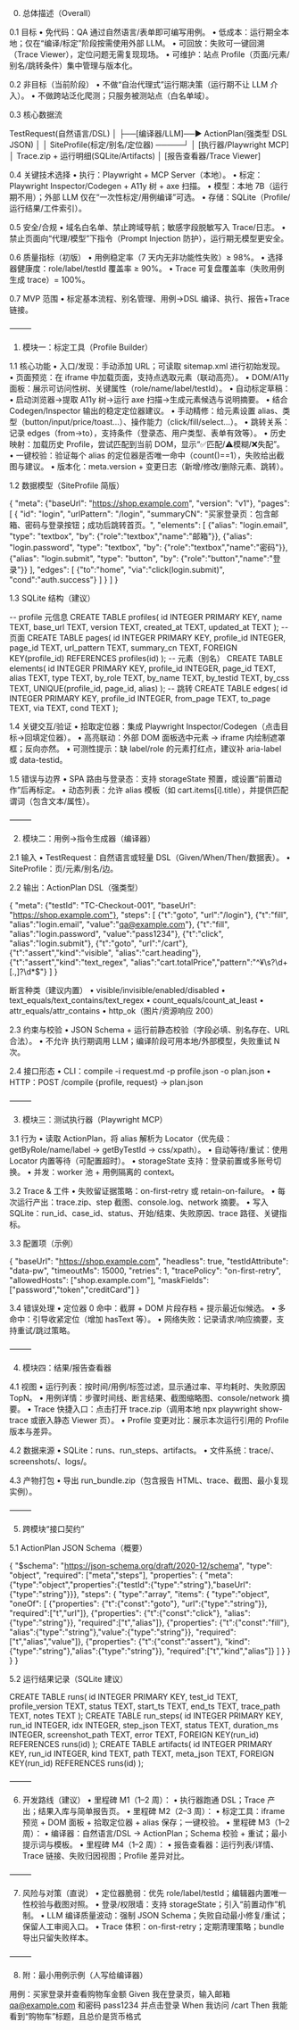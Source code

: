 0. 总体描述（Overall）

0.1 目标
	•	免代码：QA 通过自然语言/表单即可编写用例。
	•	低成本：运行期全本地；仅在“编译/标定”阶段按需使用外部 LLM。
	•	可回放：失败可一键回溯（Trace Viewer），定位问题无需复现现场。
	•	可维护：站点 Profile（页面/元素/别名/跳转条件）集中管理与版本化。

0.2 非目标（当前阶段）
	•	不做“自治代理式”运行期决策（运行期不让 LLM 介入）。
	•	不做跨站泛化爬测；只服务被测站点（白名单域）。

0.3 核心数据流

TestRequest(自然语言/DSL)
        │
        ├──[编译器/LLM]──► ActionPlan(强类型 DSL JSON)
        │                          │
SiteProfile(标定/别名/定位器) ─────┘
                                   │
                          [执行器/Playwright MCP]
                                   │
                   Trace.zip + 运行明细(SQLite/Artifacts)
                                   │
                         [报告查看器/Trace Viewer]

0.4 关键技术选择
	•	执行：Playwright + MCP Server（本地）。
	•	标定：Playwright Inspector/Codegen + A11y 树 + axe 扫描。
	•	模型：本地 7B（运行期不用）；外部 LLM 仅在“一次性标定/用例编译”可选。
	•	存储：SQLite（Profile/运行结果/工件索引）。

0.5 安全/合规
	•	域名白名单、禁止跨域导航；敏感字段脱敏写入 Trace/日志。
	•	禁止页面向“代理/模型”下指令（Prompt Injection 防护），运行期无模型更安全。

0.6 质量指标（初版）
	•	用例稳定率（7 天内无非功能性失败）≥ 98%。
	•	选择器健康度：role/label/testId 覆盖率 ≥ 90%。
	•	Trace 可复盘覆盖率（失败用例生成 trace）= 100%。

0.7 MVP 范围
	•	标定基本流程、别名管理、用例→DSL 编译、执行、报告+Trace 链接。

⸻

1. 模块一：标定工具（Profile Builder）

1.1 核心功能
	•	入口/发现：手动添加 URL；可读取 sitemap.xml 进行初始发现。
	•	页面预览：在 iframe 中加载页面，支持点选取元素（联动高亮）。
	•	DOM/A11y 面板：展示可访问性树、关键属性（role/name/label/testId）。
	•	自动标定草稿：
	•	启动浏览器→提取 A11y 树→运行 axe 扫描→生成元素候选与说明摘要。
	•	结合 Codegen/Inspector 输出的稳定定位器建议。
	•	手动精修：给元素设置 alias、类型（button/input/price/toast…）、操作能力（click/fill/select…）。
	•	跳转关系：记录 edges（from→to），支持条件（登录态、用户类型、表单有效等）。
	•	历史映射：加载历史 Profile，尝试匹配到当前 DOM，显示“✅匹配/⚠️模糊/❌失配”。
	•	一键校验：验证每个 alias 的定位器是否唯一命中（count()==1），失败给出截图与建议。
	•	版本化：meta.version + 变更日志（新增/修改/删除元素、跳转）。

1.2 数据模型（SiteProfile 简版）

{
  "meta": {"baseUrl": "https://shop.example.com", "version": "v1"},
  "pages": [
    {
      "id": "login",
      "urlPattern": "/login",
      "summaryCN": "买家登录页：包含邮箱、密码与登录按钮；成功后跳转首页。",
      "elements": [
        {"alias": "login.email",   "type": "textbox", "by": {"role":"textbox","name":"邮箱"}},
        {"alias": "login.password", "type": "textbox", "by": {"role":"textbox","name":"密码"}},
        {"alias": "login.submit",  "type": "button",  "by": {"role":"button","name":"登录"}}
      ],
      "edges": [
        {"to":"home", "via":"click(login.submit)", "cond":"auth.success"}
      ]
    }
  ]
}

1.3 SQLite 结构（建议）

-- profile 元信息
CREATE TABLE profiles(
  id INTEGER PRIMARY KEY, name TEXT, base_url TEXT, version TEXT,
  created_at TEXT, updated_at TEXT
);
-- 页面
CREATE TABLE pages(
  id INTEGER PRIMARY KEY, profile_id INTEGER, page_id TEXT, url_pattern TEXT,
  summary_cn TEXT, FOREIGN KEY(profile_id) REFERENCES profiles(id)
);
-- 元素（别名）
CREATE TABLE elements(
  id INTEGER PRIMARY KEY, profile_id INTEGER, page_id TEXT,
  alias TEXT, type TEXT,
  by_role TEXT, by_name TEXT, by_testid TEXT, by_css TEXT,
  UNIQUE(profile_id, page_id, alias)
);
-- 跳转
CREATE TABLE edges(
  id INTEGER PRIMARY KEY, profile_id INTEGER, from_page TEXT, to_page TEXT,
  via TEXT, cond TEXT
);

1.4 关键交互/验证
	•	拾取定位器：集成 Playwright Inspector/Codegen（点击目标→回填定位器）。
	•	高亮联动：外部 DOM 面板选中元素 → iframe 内绘制遮罩框；反向亦然。
	•	可测性提示：缺 label/role 的元素打红点，建议补 aria-label 或 data-testid。

1.5 错误与边界
	•	SPA 路由与登录态：支持 storageState 预置，或设置“前置动作”后再标定。
	•	动态列表：允许 alias 模板（如 cart.items[i].title），并提供匹配谓词（包含文本/属性）。

⸻

2. 模块二：用例→指令生成器（编译器）

2.1 输入
	•	TestRequest：自然语言或轻量 DSL（Given/When/Then/数据表）。
	•	SiteProfile：页/元素/别名/边。

2.2 输出：ActionPlan DSL（强类型）

{
  "meta": {"testId": "TC-Checkout-001", "baseUrl": "https://shop.example.com"},
  "steps": [
    {"t":"goto",  "url":"/login"},
    {"t":"fill",  "alias":"login.email",    "value":"qa@example.com"},
    {"t":"fill",  "alias":"login.password", "value":"pass1234"},
    {"t":"click", "alias":"login.submit"},
    {"t":"goto",  "url":"/cart"},
    {"t":"assert","kind":"visible", "alias":"cart.heading"},
    {"t":"assert","kind":"text_regex", "alias":"cart.totalPrice","pattern":"^¥\\s?\\d+[.,]?\\d*$"}
  ]
}

断言种类（建议内置）
	•	visible/invisible/enabled/disabled
	•	text_equals/text_contains/text_regex
	•	count_equals/count_at_least
	•	attr_equals/attr_contains
	•	http_ok（图片/资源响应 200）

2.3 约束与校验
	•	JSON Schema + 运行前静态校验（字段必填、别名存在、URL 合法）。
	•	不允许 执行期调用 LLM；编译阶段可用本地/外部模型，失败重试 N 次。

2.4 接口形态
	•	CLI：compile -i request.md -p profile.json -o plan.json
	•	HTTP：POST /compile {profile, request} → plan.json

⸻

3. 模块三：测试执行器（Playwright MCP）

3.1 行为
	•	读取 ActionPlan，将 alias 解析为 Locator（优先级：getByRole/name/label → getByTestId → css/xpath）。
	•	自动等待/重试：使用 Locator 内置等待（可配置超时）。
	•	storageState 支持：登录前置或多账号切换。
	•	并发：worker 池 + 用例隔离的 context。

3.2 Trace & 工件
	•	失败留证据策略：on-first-retry 或 retain-on-failure。
	•	每次运行产出：trace.zip、step 截图、console.log、network 摘要。
	•	写入 SQLite：run_id、case_id、status、开始/结束、失败原因、trace 路径、关键指标。

3.3 配置项（示例）

{
  "baseUrl": "https://shop.example.com",
  "headless": true,
  "testIdAttribute": "data-pw",
  "timeoutMs": 15000,
  "retries": 1,
  "tracePolicy": "on-first-retry",
  "allowedHosts": ["shop.example.com"],
  "maskFields": ["password","token","creditCard"]
}

3.4 错误处理
	•	定位器 0 命中：截屏 + DOM 片段存档 + 提示最近似候选。
	•	多命中：引导收紧定位（增加 hasText 等）。
	•	网络失败：记录请求/响应摘要，支持重试/跳过策略。

⸻

4. 模块四：结果/报告查看器

4.1 视图
	•	运行列表：按时间/用例/标签过滤，显示通过率、平均耗时、失败原因 TopN。
	•	用例详情：步骤时间线、断言结果、截图缩略图、console/network 摘要。
	•	Trace 快捷入口：点击打开 trace.zip（调用本地 npx playwright show-trace 或嵌入静态 Viewer 页）。
	•	Profile 变更对比：展示本次运行引用的 Profile 版本与差异。

4.2 数据来源
	•	SQLite：runs、run_steps、artifacts。
	•	文件系统：trace/、screenshots/、logs/。

4.3 产物打包
	•	导出 run_bundle.zip（包含报告 HTML、trace、截图、最小复现实例）。

⸻

5. 跨模块“接口契约”

5.1 ActionPlan JSON Schema（概要）

{
  "$schema": "https://json-schema.org/draft/2020-12/schema",
  "type": "object",
  "required": ["meta","steps"],
  "properties": {
    "meta": {"type":"object","properties":{"testId":{"type":"string"},"baseUrl":{"type":"string"}}},
    "steps": {
      "type":"array",
      "items": {
        "type":"object",
        "oneOf": [
          {"properties": {"t":{"const":"goto"},   "url":{"type":"string"}}, "required":["t","url"]},
          {"properties": {"t":{"const":"click"},  "alias":{"type":"string"}}, "required":["t","alias"]},
          {"properties": {"t":{"const":"fill"},   "alias":{"type":"string"},"value":{"type":"string"}}, "required":["t","alias","value"]},
          {"properties": {"t":{"const":"assert"}, "kind":{"type":"string"},"alias":{"type":"string"}}, "required":["t","kind","alias"]}
        ]
      }
    }
  }
}

5.2 运行结果记录（SQLite 建议）

CREATE TABLE runs(
  id INTEGER PRIMARY KEY, test_id TEXT, profile_version TEXT,
  status TEXT, start_ts TEXT, end_ts TEXT, trace_path TEXT, notes TEXT
);
CREATE TABLE run_steps(
  id INTEGER PRIMARY KEY, run_id INTEGER, idx INTEGER, step_json TEXT,
  status TEXT, duration_ms INTEGER, screenshot_path TEXT, error TEXT,
  FOREIGN KEY(run_id) REFERENCES runs(id)
);
CREATE TABLE artifacts(
  id INTEGER PRIMARY KEY, run_id INTEGER, kind TEXT, path TEXT,
  meta_json TEXT, FOREIGN KEY(run_id) REFERENCES runs(id)
);


⸻

6. 开发路线（建议）
	•	里程碑 M1（1–2 周）：
	•	执行器跑通 DSL；Trace 产出；结果入库与简单报告页。
	•	里程碑 M2（2–3 周）：
	•	标定工具：iframe 预览 + DOM 面板 + 拾取定位器 + alias 保存；一键校验。
	•	里程碑 M3（1–2 周）：
	•	编译器：自然语言/DSL → ActionPlan；Schema 校验 + 重试；最小提示词与模板。
	•	里程碑 M4（1–2 周）：
	•	报告查看器：运行列表/详情、Trace 链接、失败归因视图；Profile 差异对比。

⸻

7. 风险与对策（直说）
	•	定位器脆弱：优先 role/label/testId；编辑器内置唯一性校验与截图对照。
	•	登录/权限墙：支持 storageState；引入“前置动作”机制。
	•	LLM 编译质量波动：强制 JSON Schema；失败自动最小修复/重试；保留人工审阅入口。
	•	Trace 体积：on-first-retry；定期清理策略；bundle 导出只留失败样本。

⸻

8. 附：最小用例示例（人写给编译器）

用例：买家登录并查看购物车金额
Given 我在登录页，输入邮箱 qa@example.com 和密码 pass1234 并点击登录
When 我访问 /cart
Then 我能看到“购物车”标题，且总价是货币格式